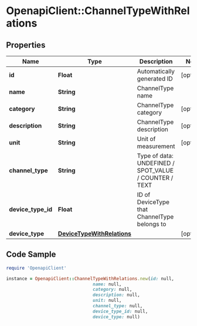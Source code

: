 # OpenapiClient::ChannelTypeWithRelations

## Properties

Name | Type | Description | Notes
------------ | ------------- | ------------- | -------------
**id** | **Float** | Automatically generated ID | [optional] 
**name** | **String** | ChannelType name | 
**category** | **String** | ChannelType category | [optional] 
**description** | **String** | ChannelType description | [optional] 
**unit** | **String** | Unit of measurement | [optional] 
**channel_type** | **String** | Type of data: UNDEFINED / SPOT_VALUE / COUNTER / TEXT | 
**device_type_id** | **Float** | ID of DeviceType that ChannelType belongs to | 
**device_type** | [**DeviceTypeWithRelations**](DeviceTypeWithRelations.md) |  | [optional] 

## Code Sample

```ruby
require 'OpenapiClient'

instance = OpenapiClient::ChannelTypeWithRelations.new(id: null,
                                 name: null,
                                 category: null,
                                 description: null,
                                 unit: null,
                                 channel_type: null,
                                 device_type_id: null,
                                 device_type: null)
```



